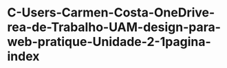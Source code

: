 # C-Users-Carmen-Costa-OneDrive-rea-de-Trabalho-UAM-design-para-web-pratique-Unidade-2-1pagina-index